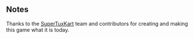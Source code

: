 ## Notes

Thanks to the [SuperTuxKart](https://github.com/supertuxkart/stk-code) team and contributors for creating and making this game what it is today.

